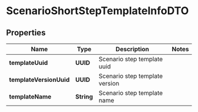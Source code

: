 

# ScenarioShortStepTemplateInfoDTO


## Properties

| Name | Type | Description | Notes |
|------------ | ------------- | ------------- | -------------|
|**templateUuid** | **UUID** | Scenario step template uuid |  |
|**templateVersionUuid** | **UUID** | Scenario step template version |  |
|**templateName** | **String** | Scenario step template name |  |




